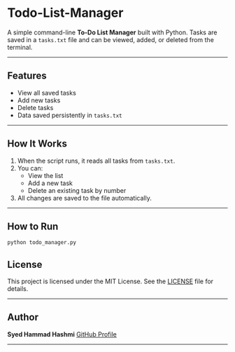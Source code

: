 # Todo-List-Manager

A simple command-line **To-Do List Manager** built with Python. Tasks are saved in a `tasks.txt` file and can be viewed, added, or deleted from the terminal.

---

## Features

- View all saved tasks
- Add new tasks
- Delete tasks
- Data saved persistently in `tasks.txt`

---

## How It Works

1. When the script runs, it reads all tasks from `tasks.txt`.
2. You can:
   - View the list
   - Add a new task
   - Delete an existing task by number
3. All changes are saved to the file automatically.

---

## How to Run

```bash
python todo_manager.py
````

## License

This project is licensed under the MIT License.
See the [LICENSE](LICENSE) file for details.

---

## Author

**Syed Hammad Hashmi**
[GitHub Profile](https://github.com/hashmihammad)


---
